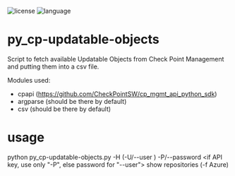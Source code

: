 ![license](https://img.shields.io/github/license/leinadred/py_cp-updatable-objects)
![language](https://img.shields.io/github/languages/top/leinadred/py_cp-updatable-objects)
# py_cp-updatable-objects
Script to fetch available Updatable Objects from Check Point Management and putting them into a csv file.

Modules used:
 - cpapi (https://github.com/CheckPointSW/cp_mgmt_api_python_sdk)
 - argparse (should be there by default)
 - csv (should be there by default)

# usage

python py_cp-updatable-objects.py -H <Check Point Management Server> (-U/--user <api user name>) -P/--password <if API key, use only "-P", else password for "--user"> show repositories (-f Azure)
  
  
